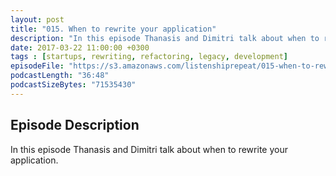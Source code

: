```yaml
---
layout: post
title: "015. When to rewrite your application"
description: "In this episode Thanasis and Dimitri talk about when to rewrite your application."
date: 2017-03-22 11:00:00 +0300
tags : [startups, rewriting, refactoring, legacy, development]
episodeFile: "https://s3.amazonaws.com/listenshiprepeat/015-when-to-rewrite-your-application.mp3"
podcastLength: "36:48"
podcastSizeBytes: "71535430"
---
```


## Episode Description

In this episode Thanasis and Dimitri talk about when to rewrite your application.

